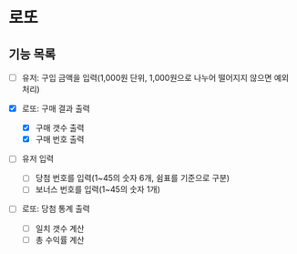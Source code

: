 # 로또

## 기능 목록

- [ ] 유저: 구입 금액을 입력(1,000원 단위, 1,000원으로 나누어 떨어지지 않으면 예외처리)

- [x] 로또: 구매 결과 출력

  - [x] 구매 갯수 출력
  - [x] 구매 번호 출력

- [ ] 유저 입력

  - [ ] 당첨 번호를 입력(1~45의 숫자 6개, 쉼표를 기준으로 구분)
  - [ ] 보너스 번호를 입력(1~45의 숫자 1개)

- [ ] 로또: 당첨 통계 출력

  - [ ] 일치 갯수 계산
  - [ ] 총 수익률 계산
